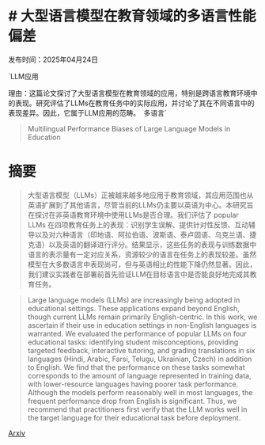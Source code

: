 # # 大型语言模型在教育领域的多语言性能偏差

发布时间：2025年04月24日

`LLM应用

理由：这篇论文探讨了大型语言模型在教育领域的应用，特别是跨语言教育环境中的表现。研究评估了LLMs在教育任务中的实际应用，并讨论了其在不同语言中的表现差异。因此，它属于LLM应用的范畴。` `多语言`

> Multilingual Performance Biases of Large Language Models in Education

# 摘要

> 大型语言模型（LLMs）正被越来越多地应用于教育领域，其应用范围也从英语扩展到了其他语言，尽管当前的LLMs仍主要以英语为中心。本研究旨在探讨在非英语教育环境中使用LLMs是否合理。我们评估了 popular LLMs 在四项教育任务上的表现：识别学生误解、提供针对性反馈、互动辅导以及对六种语言（印地语、阿拉伯语、波斯语、泰卢固语、乌克兰语、捷克语）以及英语的翻译进行评分。结果显示，这些任务的表现与训练数据中语言的表示量有一定对应关系，资源较少的语言在任务上的表现较差。虽然模型在大多数语言中表现尚可，但与英语相比的性能下降仍然显著。因此，我们建议实践者在部署前首先验证LLM在目标语言中是否能良好地完成其教育任务。

> Large language models (LLMs) are increasingly being adopted in educational settings. These applications expand beyond English, though current LLMs remain primarily English-centric. In this work, we ascertain if their use in education settings in non-English languages is warranted. We evaluated the performance of popular LLMs on four educational tasks: identifying student misconceptions, providing targeted feedback, interactive tutoring, and grading translations in six languages (Hindi, Arabic, Farsi, Telugu, Ukrainian, Czech) in addition to English. We find that the performance on these tasks somewhat corresponds to the amount of language represented in training data, with lower-resource languages having poorer task performance. Although the models perform reasonably well in most languages, the frequent performance drop from English is significant. Thus, we recommend that practitioners first verify that the LLM works well in the target language for their educational task before deployment.

[Arxiv](https://arxiv.org/abs/2504.17720)
